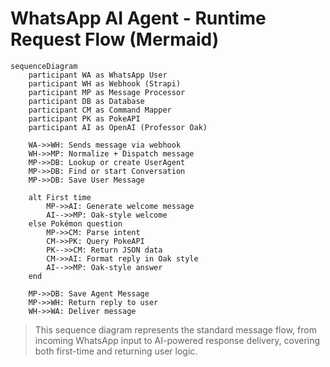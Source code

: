 # WhatsApp AI Agent - Runtime Request Flow (Mermaid)

```mermaid
sequenceDiagram
    participant WA as WhatsApp User
    participant WH as Webhook (Strapi)
    participant MP as Message Processor
    participant DB as Database
    participant CM as Command Mapper
    participant PK as PokeAPI
    participant AI as OpenAI (Professor Oak)

    WA->>WH: Sends message via webhook
    WH->>MP: Normalize + Dispatch message
    MP->>DB: Lookup or create UserAgent
    MP->>DB: Find or start Conversation
    MP->>DB: Save User Message

    alt First time
        MP->>AI: Generate welcome message
        AI-->>MP: Oak-style welcome
    else Pokémon question
        MP->>CM: Parse intent
        CM->>PK: Query PokeAPI
        PK-->>CM: Return JSON data
        CM->>AI: Format reply in Oak style
        AI-->>MP: Oak-style answer
    end

    MP->>DB: Save Agent Message
    MP->>WH: Return reply to user
    WH->>WA: Deliver message
```

> This sequence diagram represents the standard message flow, from incoming WhatsApp input to AI-powered response delivery, covering both first-time and returning user logic.

